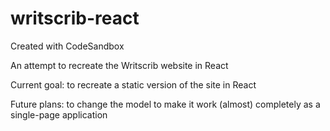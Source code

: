 # writscrib-react
Created with CodeSandbox

An attempt to recreate the Writscrib website in React

Current goal: to recreate a static version of the site in React

Future plans: to change the model to make it work (almost) completely as a single-page application

